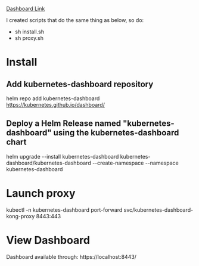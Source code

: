 [Dashboard Link](https://kubernetes.io/docs/tasks/access-application-cluster/web-ui-dashboard/)

I created scripts that do the same thing as below, so do:
- sh install.sh
- sh proxy.sh


# Install

## Add kubernetes-dashboard repository
helm repo add kubernetes-dashboard https://kubernetes.github.io/dashboard/
## Deploy a Helm Release named "kubernetes-dashboard" using the kubernetes-dashboard chart
helm upgrade --install kubernetes-dashboard kubernetes-dashboard/kubernetes-dashboard --create-namespace --namespace kubernetes-dashboard

# Launch proxy
kubectl -n kubernetes-dashboard port-forward svc/kubernetes-dashboard-kong-proxy 8443:443

# View Dashboard
Dashboard available through: https://localhost:8443/
